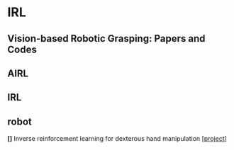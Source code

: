 # IRL
## Vision-based Robotic Grasping: Papers and Codes

## AIRL

## IRL

## robot
**[]** Inverse reinforcement learning for dexterous hand manipulation [[project](https://github.com/taozh2017/RGBD-SODsurvey)]
